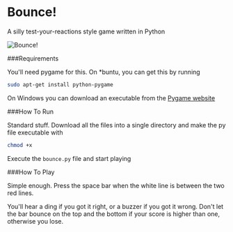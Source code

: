 Bounce!
======

A silly test-your-reactions style game written in Python

![Bounce!](http://s13.postimg.org/s61oo047b/Screenshot.jpg)


###Requirements

You'll need pygame for this. On *buntu, you can get this by running

```bash
sudo apt-get install python-pygame
```

On Windows you can download an executable from the [Pygame website](http://www.pygame.org)


###How To Run

Standard stuff. Download all the files into a single directory and make the
py file executable with 

```bash
chmod +x
```

Execute the `bounce.py` file and start playing


###How To Play

Simple enough. Press the space bar when the white line is between the two 
red lines.

You'll hear a ding if you got it right, or a buzzer if you got it wrong.
Don't let the bar bounce on the top and the bottom if your score is higher 
than one, otherwise you lose.
